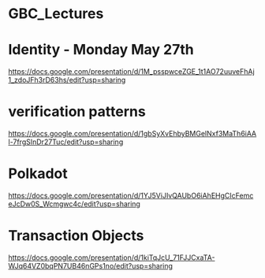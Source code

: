 # GBC_Lectures

# Identity - Monday May 27th
https://docs.google.com/presentation/d/1M_psspwceZGE_1t1AO72uuveFhAj1_zdoJFh3rD63hs/edit?usp=sharing



# verification patterns 
https://docs.google.com/presentation/d/1gbSyXvEhbyBMGelNxf3MaTh6iAAl-7frgSInDr27Tuc/edit?usp=sharing

# Polkadot 
https://docs.google.com/presentation/d/1YJ5ViJIvQAUbO6iAhEHgCIcFemceJcDw0S_Wcmgwc4c/edit?usp=sharing

# Transaction Objects 
https://docs.google.com/presentation/d/1kiTqJcU_71FJJCxaTA-WJq64VZ0bqPN7UB46nGPs1no/edit?usp=sharing